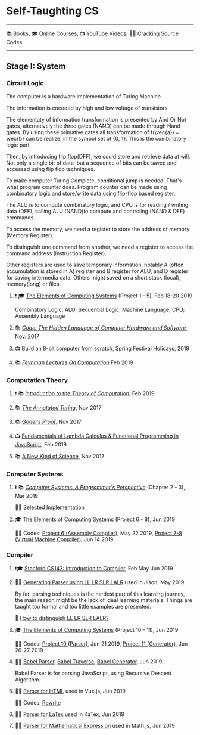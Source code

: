# Self-Taughting CS

- - -
 
 :books: Books, :mortar_board: Online Courses, :tv: YouTube Videos, :male_detective: Cracking Source Codes

- - -

## Stage I: System

### Circuit Logic

The computer is a hardware implementation of Turing Machine.

The information is encoded by high and low voltage of transistors. 

The elementaty of information transformation is presented by And Or Not gates, alternatively the three gates (NAND) can be made through Nand gates. By using these primative gates all transformation of f(\vec{a}) = \vec{b} can be realize, in the symbol set of {0, 1}. This is the combinatory logic part.

Then, by introducing flip flop(DFF), we could store and retrieve data at will. Not only a single bit of data, but a sequence of bits can be saved and accessed using flip flop techniques.

To make computer Turing Complete, conditional jump is needed. That's what program counter does. Program counter can be made using combinatory logic and store/write data using flip-flop based register.

The ALU is to compute combinatory logic, and CPU is for reading / writing data (DFF), calling ALU (NAND)to compute and controling (NAND & DFF) commands.

To access the memory, we need a register to store the address of memory (Memory Register). 

To distinguish one command from another, we need a register to access the command address (Instruction Register).

Other registers are used to save temporary information, notably A (often accumulation is stored in A) register and B register for ALU, and D register for saving intermedia data. Others might saved on a short stack (local), memory(long) or files.

1.  :exclamation: :mortar_board: [The Elements of Computing Systems](https://www.coursera.org/learn/build-a-computer) (Project 1 - 5), Feb 18-20 2019

    Combinatory Logic; ALU; Sequential Logic; Machine Language; CPU; Assembly Language

1. :books: _[Code: The Hidden Language of Computer Hardware and Software](https://www.amazon.com/Code-Language-Computer-Hardware-Software/dp/0735611319)_, Nov. 2017

1. :tv: [Build an 8-bit computer from scratch](https://www.youtube.com/watch?v=HyznrdDSSGM&list=PLowKtXNTBypGqImE405J2565dvjafglHU), Spring Festival Holidays, 2019

1. :books: _[Feynman Lectures On Computation](https://www.amazon.com/Feynman-Lectures-Computation-Frontiers-Physics/dp/0738202967)_ Feb 2019

### Computation Theory

1.  :exclamation: :books: _[Introduction to the Theory of Computation](https://www.amazon.com/Introduction-Theory-Computation-Michael-Sipser/dp/113318779X)_, Feb 2019

1. :books: _[The Annotated Turing](https://www.amazon.com/Annotated-Turing-Through-Historic-Computability/dp/0470229055/)_, Nov 2017

1. :books: _[Gödel's Proof](https://www.amazon.com/Gödels-Proof-Ernest-Nagel/dp/0814758371/)_, Nov 2017

1. :tv: [Fundamentals of Lambda Calculus & Functional Programming in JavaScript](https://www.youtube.com/watch?v=3VQ382QG-y4), Feb 2019

1. :books: [A New Kind of Science](https://www.amazon.com/New-Kind-Science-Stephen-Wolfram/dp/1579550088), Nov 2017

### Computer Systems

1.  :exclamation: :books:  _[Computer Systems: A Programmer's Perspective](https://www.amazon.com/Computer-Systems-Programmers-Perspective-Engineering/dp/0134123832/)_ (Chapter 2 - 3), Mar 2019

    :man_technologist: [Selected Implementation](https://github.com/lin/csapp)

1. :mortar_board: [The Elements of Computing Systems](https://www.coursera.org/learn/nand2tetris2) (Project 6 - 8), Jun 2019

    :man_technologist: Codes: [Project 6 (Assembly Compiler)](https://github.com/lin/nand2tetris-assembly), May 22 2019,  [Project 7-8 (Virtual Machine Compiler)](https://github.com/lin/nand2tetris-vm), Jun 14 2019

### Compiler

1.  :exclamation::mortar_board: [Stanford CS143: Introduction to Compiler](https://lagunita.stanford.edu/courses/Engineering/Compilers/Fall2014/course/), Feb May Jun 2019

1. :male_detective: [Generating Parser using LL LR SLR LALR](https://github.com/zaach/jison) used in Jison, May 2019

    By far, parsing techniques is the hardest part of this learning journey, the main reason might be the lack of ideal learning materials. Things are taught too formal and too little examples are presented.

    :notebook: [How to distinguish LL LR SLR LALR?](https://gist.github.com/lin/dc83bb38eb458ded3ff01aec4a327d54)

1. :mortar_board: [The Elements of Computing Systems](https://www.coursera.org/learn/nand2tetris2) (Project 10 - 11), Jun 2019
   
    :man_technologist: Codes: [Project 10 (Parser)](https://github.com/lin/nand2tetris-parser), Jun 21 2019, [Project 11 (Generator)](https://github.com/lin/nand2tetris-generator), Jun 26-27 2019

1. :male_detective: [Babel Parser](https://github.com/babel/babel/tree/master/packages/babel-parser), [Babel Traverse](https://github.com/babel/babel/tree/master/packages/babel-traverse), [Babel Generator](https://github.com/babel/babel/tree/master/packages/babel-generator), Jun 2019
 
    Babel Parser is for parsing JavaScript, using Recursive Descent Algorithm.
     
1. :male_detective: [Parser for HTML](https://github.com/vuejs/vue/) used in Vue.js, Jun 2019
   
    :man_technologist: Codes: [Rewrite](https://github.com/lin/html-parser-lite)

1. :male_detective: [Parser for LaTex](https://github.com/KaTeX/KaTeX) used in KaTex, Jun 2019

1. :male_detective: [Parser for Mathematical Expression](https://github.com/josdejong/mathjs) used in Math.js, Jun 2019
   
